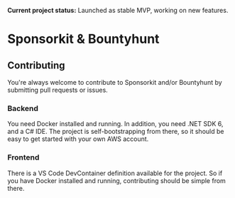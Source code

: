 **Current project status:** Launched as stable MVP, working on new features.

# Sponsorkit & Bountyhunt

## Contributing
You're always welcome to contribute to Sponsorkit and/or Bountyhunt by submitting pull requests or issues.

### Backend
You need Docker installed and running. In addition, you need .NET SDK 6, and a C# IDE. The project is self-bootstrapping from there, so it should be easy to get started with your own AWS account.

### Frontend
There is a VS Code DevContainer definition available for the project. So if you have Docker installed and running, contributing should be simple from there.
